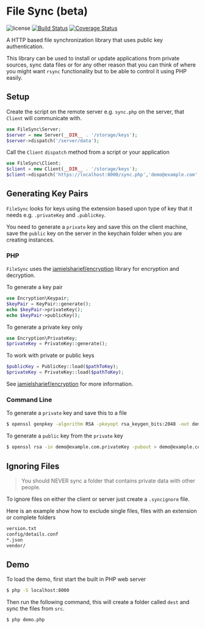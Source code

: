 # File Sync (beta)

![license](https://img.shields.io/badge/license-MIT-brightGreen.svg)
[![Build Status](https://travis-ci.com/jamielsharief/file-sync.svg?branch=main)](https://travis-ci.com/jamielsharief/file-sync)
[![Coverage Status](https://coveralls.io/repos/github/jamielsharief/file-sync/badge.svg?branch=main)](https://coveralls.io/github/jamielsharief/file-sync?branch=main)

A HTTP based file synchronization library that uses public key authentication.

This library can be used to install or update applications from private sources, sync data files or for any other reason that you can think of where you might want `rsync` functionality but to be able to control it using PHP easily.

## Setup

Create the script on the remote server e.g. `sync.php` on the server, that `Client` will communicate with.

```php
use FileSync\Server;
$server = new Server(__DIR__ . '/storage/keys');
$server->dispatch('/server/data');
```

Call the `Client` `dispatch` method from a script or your application

```php
use FileSync\Client;
$client = new Client(__DIR__ . '/storage/keys');
$client->dispatch('https://localhost:8000/sync.php','demo@example.com','/var/www/app.example.com/public_html');
```

## Generating Key Pairs

`FileSync` looks for keys using the extension based upon type of key that it needs  e.g. `.privateKey` and `.publicKey`.

You need to generate a `private` key and save this on the client machine, save the `public` key on the server in the keychain folder when you are creating instances.

### PHP

`FileSync` uses the [jamielsharief/encryption](https://github.com/jamielsharief/encryption) library for encryption and decryption.


To generate a key pair

```php
use Encryption\Keypair;
$keyPair = KeyPair::generate();
echo $keyPair->privateKey();
echo $keyPair->publicKey();
```

To generate a private key only

```php
use Encryption\PrivateKey;
$privateKey = PrivateKey::generate();
```

To work with private or public keys

```php
$publicKey = PublicKey::load($pathToKey);
$privateKey = PrivateKey::load($pathToKey);
```

See [jamielsharief/encryption](https://github.com/jamielsharief/encryption) for more information.

### Command Line

To generate a `private` key and save this to a file

```bash
$ openssl genpkey -algorithm RSA -pkeyopt rsa_keygen_bits:2048 -out demo@example.com.privateKey
```

To generate a `public` key from the `private` key

```bash
$ openssl rsa -in demo@example.com.privateKey -pubout > demo@example.com.publicKey
```


## Ignoring Files

> You should NEVER sync a folder that contains private data with other people. 

To ignore files on either the client or server just create a `.syncignore` file.

Here is an example show how to exclude single files, files with an extension or complete folders

```bash
version.txt
config/details.conf
*.json
vendor/
```

## Demo

To load the demo, first start the built in PHP web server

```bash
$ php -S localhost:8000
```

Then run the following command, this will create a folder called `dest` and sync the files from `src`.

```bash
$ php demo.php
```